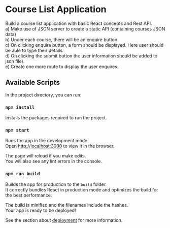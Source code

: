 # Course List Application

Build a course list application with basic React concepts and Rest API. \
 a) Make use of JSON server to create a static API (containing courses JSON data) \
 b) Under each course, there will be an enquire button. \
 c) On clicking enquire button, a form should be displayed. Here user should be able to type their details. \
 d) On clicking the submit button the user information should be added to json file). \
 e) Create one more route to display the user enquires.

## Available Scripts

In the project directory, you can run:

### `npm install`

Installs the packages required to run the project.

### `npm start`

Runs the app in the development mode.\
Open [http://localhost:3000](http://localhost:3000) to view it in the browser.

The page will reload if you make edits.\
You will also see any lint errors in the console.

### `npm run build`

Builds the app for production to the `build` folder.\
It correctly bundles React in production mode and optimizes the build for the best performance.

The build is minified and the filenames include the hashes.\
Your app is ready to be deployed!

See the section about [deployment](https://facebook.github.io/create-react-app/docs/deployment) for more information.

